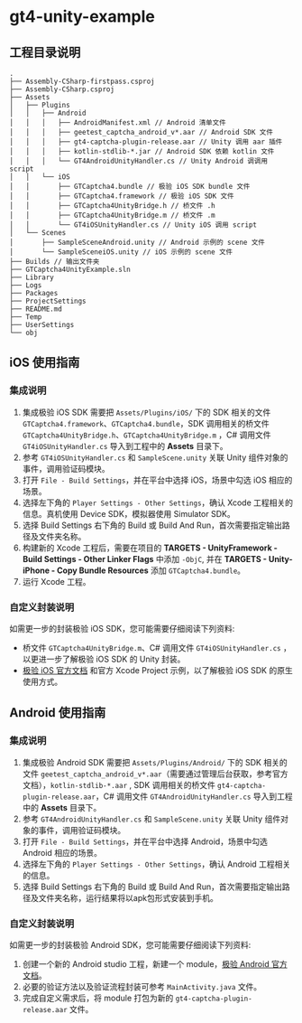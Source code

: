 # gt4-unity-example

## 工程目录说明

```
.
├── Assembly-CSharp-firstpass.csproj
├── Assembly-CSharp.csproj
├── Assets
│   ├── Plugins
│   │   ├── Android
│   │   │   ├── AndroidManifest.xml // Android 清单文件
│   │   │   ├── geetest_captcha_android_v*.aar // Android SDK 文件
│   │   │   ├── gt4-captcha-plugin-release.aar // Unity 调用 aar 插件
│   │   │   ├── kotlin-stdlib-*.jar // Android SDK 依赖 kotlin 文件
│   │   │   └── GT4AndroidUnityHandler.cs // Unity Android 调调用 script
│   │   └── iOS
│   │       ├── GTCaptcha4.bundle // 极验 iOS SDK bundle 文件
│   │       ├── GTCaptcha4.framework // 极验 iOS SDK 文件
│   │       ├── GTCaptcha4UnityBridge.h // 桥文件 .h
│   │       ├── GTCaptcha4UnityBridge.m // 桥文件 .m
│   │       └── GT4iOSUnityHandler.cs // Unity iOS 调用 script
│   └── Scenes
│       ├── SampleSceneAndroid.unity // Android 示例的 scene 文件
│       └── SampleSceneiOS.unity // iOS 示例的 scene 文件
├── Builds // 输出文件夹
├── GTCaptcha4UnityExample.sln
├── Library
├── Logs
├── Packages
├── ProjectSettings
├── README.md
├── Temp
├── UserSettings
└── obj
```

## iOS 使用指南

### 集成说明

1. 集成极验 iOS SDK 需要把 `Assets/Plugins/iOS/` 下的 SDK 相关的文件 `GTCaptcha4.framework`、`GTCaptcha4.bundle`，SDK 调用相关的桥文件 `GTCaptcha4UnityBridge.h`、`GTCaptcha4UnityBridge.m` ，C# 调用文件 `GT4iOSUnityHandler.cs` 导入到工程中的 **Assets** 目录下。
2. 参考 `GT4iOSUnityHandler.cs` 和 `SampleScene.unity` 关联 Unity 组件对象的事件，调用验证码模块。
3. 打开 `File - Build Settings`，并在平台中选择 iOS，场景中勾选 iOS 相应的场景。
4. 选择左下角的 `Player Settings - Other Settings`，确认 Xcode 工程相关的信息。真机使用 Device SDK，模拟器使用 Simulator SDK。
5. 选择 Build Settings 右下角的 Build 或 Build And Run，首次需要指定输出路径及文件夹名称。
6. 构建新的 Xcode 工程后，需要在项目的 **TARGETS - UnityFramework - Build Settings - Other Linker Flags** 中添加 `-ObjC`,  并在 **TARGETS - Unity-iPhone - Copy Bundle Resources** 添加 `GTCaptcha4.bundle`。
7. 运行 Xcode 工程。

### 自定义封装说明

如需更一步的封装极验 iOS SDK，您可能需要仔细阅读下列资料:

* 桥文件 `GTCaptcha4UnityBridge.m`、C# 调用文件 `GT4iOSUnityHandler.cs` ，以更进一步了解极验 iOS SDK 的 Unity 封装。
* [极验 iOS 官方文档](https://docs.geetest.com/gt4/deploy/client/ios) 和官方 Xcode Project 示例，以了解极验 iOS SDK 的原生使用方式。

## Android 使用指南

### 集成说明

1. 集成极验 Android SDK 需要把 `Assets/Plugins/Android/` 下的 SDK 相关的文件 `geetest_captcha_android_v*.aar`（需要通过管理后台获取，参考官方文档），`kotlin-stdlib-*.aar` , SDK 调用相关的桥文件 `gt4-captcha-plugin-release.aar`，C# 调用文件 `GT4AndroidUnityHandler.cs` 导入到工程中的 **Assets** 目录下。
2. 参考 `GT4AndroidUnityHandler.cs` 和 `SampleScene.unity` 关联 Unity 组件对象的事件，调用验证码模块。
3. 打开 `File - Build Settings`，并在平台中选择 Android，场景中勾选 Android 相应的场景。
4. 选择左下角的 `Player Settings - Other Settings`，确认 Android 工程相关的信息。
5. 选择 Build Settings 右下角的 Build 或 Build And Run，首次需要指定输出路径及文件夹名称，运行结果将以apk包形式安装到手机。

### 自定义封装说明

如需更一步的封装极验 Android SDK，您可能需要仔细阅读下列资料:

1. 创建一个新的 Android studio 工程，新建一个 module，[极验 Android 官方文档](https://docs.geetest.com/gt4/deploy/client/android)。
2. 必要的验证方法以及验证流程封装可参考 `MainActivity.java` 文件。 
3. 完成自定义需求后，将 module 打包为新的 `gt4-captcha-plugin-release.aar` 文件。